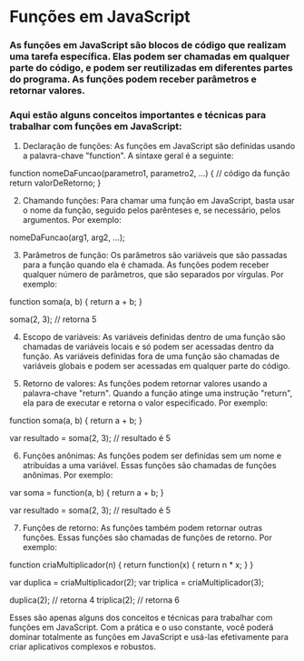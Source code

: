 # Funções em JavaScript

### As funções em JavaScript são blocos de código que realizam uma tarefa específica. Elas podem ser chamadas em qualquer parte do código, e podem ser reutilizadas em diferentes partes do programa. As funções podem receber parâmetros e retornar valores.

### Aqui estão alguns conceitos importantes e técnicas para trabalhar com funções em JavaScript:

1. Declaração de funções: As funções em JavaScript são definidas usando a palavra-chave "function". A sintaxe geral é a seguinte:

function nomeDaFuncao(parametro1, parametro2, ...) {
  // código da função
  return valorDeRetorno;
}

2. Chamando funções: Para chamar uma função em JavaScript, basta usar o nome da função, seguido pelos parênteses e, se necessário, pelos argumentos. Por exemplo:

nomeDaFuncao(arg1, arg2, ...);

3. Parâmetros de função: Os parâmetros são variáveis que são passadas para a função quando ela é chamada. As funções podem receber qualquer número de parâmetros, que são separados por vírgulas. Por exemplo:

function soma(a, b) {
  return a + b;
}

soma(2, 3); // retorna 5

4. Escopo de variáveis: As variáveis definidas dentro de uma função são chamadas de variáveis locais e só podem ser acessadas dentro da função. As variáveis definidas fora de uma função são chamadas de variáveis globais e podem ser acessadas em qualquer parte do código.

5. Retorno de valores: As funções podem retornar valores usando a palavra-chave "return". Quando a função atinge uma instrução "return", ela para de executar e retorna o valor especificado. Por exemplo:

function soma(a, b) {
  return a + b;
}

var resultado = soma(2, 3); // resultado é 5

6. Funções anônimas: As funções podem ser definidas sem um nome e atribuídas a uma variável. Essas funções são chamadas de funções anônimas. Por exemplo:

var soma = function(a, b) {
  return a + b;
}

var resultado = soma(2, 3); // resultado é 5

7. Funções de retorno: As funções também podem retornar outras funções. Essas funções são chamadas de funções de retorno. Por exemplo:

function criaMultiplicador(n) {
  return function(x) {
    return n * x;
  }
}

var duplica = criaMultiplicador(2);
var triplica = criaMultiplicador(3);

duplica(2); // retorna 4
triplica(2); // retorna 6

Esses são apenas alguns dos conceitos e técnicas para trabalhar com funções em JavaScript. Com a prática e o uso constante, você poderá dominar totalmente as funções em JavaScript e usá-las efetivamente para criar aplicativos complexos e robustos.
